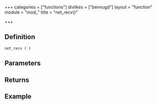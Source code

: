 +++
categories = ["functions"]
divlikes = ["bennugd"]
layout = "function"
module = "mod_"
title = "net_recv()"

+++

## Definition

    net_recv ( )

## Parameters

## Returns

## Example
